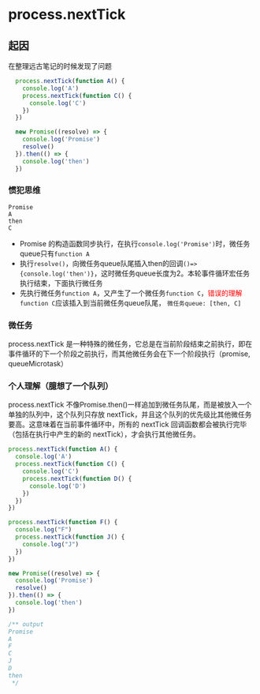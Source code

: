 # process.nextTick

## 起因
在整理远古笔记的时候发现了问题

```js
  process.nextTick(function A() {
    console.log('A')
    process.nextTick(function C() {
      console.log('C')
    })
  })

  new Promise((resolve) => {
    console.log('Promise')
    resolve()
  }).then(() => {
    console.log('then')
  })
```

### 惯犯思维
```
Promise
A
then
C
```
+ Promise 的构造函数同步执行，在执行`console.log('Promise')`时，微任务queue只有`function A`  
+ 执行`resolve()`，向微任务queue队尾插入then的回调`()=> {console.log('then')}`，这时微任务queue长度为2。本轮事件循环宏任务执行结束，下面执行微任务  
+ 先执行微任务`function A`，又产生了一个微任务`function C`，<font color="red">错误的理解</font>`function C`应该插入到当前微任务queue队尾， `微任务queue: [then, C]`

### 微任务
process.nextTick 是一种特殊的微任务，它总是在当前阶段结束之前执行，即在事件循环的下一个阶段之前执行，而其他微任务会在下一个阶段执行（promise, queueMicrotask）

### 个人理解（臆想了一个队列）
process.nextTick 不像Promise.then()一样追加到微任务队尾，而是被放入一个单独的队列中，这个队列只存放 nextTick，并且这个队列的优先级比其他微任务要高。这意味着在当前事件循环中，所有的 nextTick 回调函数都会被执行完毕（包括在执行中产生的新的 nextTick），才会执行其他微任务。

```js
process.nextTick(function A() {
  console.log('A')
  process.nextTick(function C() {
    console.log('C')
    process.nextTick(function D() {
      console.log('D')
    })
  })
})

process.nextTick(function F() {
  console.log("F")
  process.nextTick(function J() {
    console.log("J")
  })
})

new Promise((resolve) => {
  console.log('Promise')
  resolve()
}).then(() => {
  console.log('then')
})

/** output
Promise
A
F
C
J
D
then
 */
```

